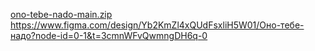 [ono-tebe-nado-main.zip](https://github.com/Vladislav-Belokozov/ono-tebe-nado/files/15276829/ono-tebe-nado-main.zip)
https://www.figma.com/design/Yb2KmZl4xQUdFsxliH5W01/Оно-тебе-надо?node-id=0-1&t=3cmnWFvQwmngDH6q-0
